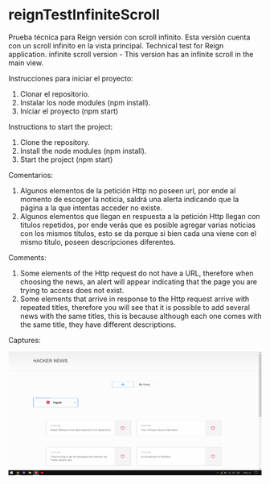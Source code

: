 # reignTestInfiniteScroll
Prueba técnica para Reign versión con scroll infinito. Esta versión cuenta con un scroll infinito en la vista principal.
Technical test for Reign application. infinite scroll version - This version has an infinite scroll in the main view.

Instrucciones para iniciar el proyecto:

1. Clonar el repositorio.
2. Instalar los node modules (npm install).
3. Iniciar el proyecto (npm start)

Instructions to start the project:

1. Clone the repository.
2. Install the node modules (npm install).
3. Start the project (npm start)


Comentarios:

1. Algunos elementos de la petición Http no poseen url, por ende al momento de escoger la noticia, saldrá una alerta indicando que la página a la que intentas acceder no existe.
2. Algunos elementos que llegan en respuesta a la petición Http llegan con titulos repetidos, por ende verás que es posible agregar varias noticias con los mismos títulos, esto se da porque si bien cada una viene con el mismo título, poseen descripciones diferentes.

Comments:

1. Some elements of the Http request do not have a URL, therefore when choosing the news, an alert will appear indicating that the page you are trying to access does not exist.
2. Some elements that arrive in response to the Http request arrive with repeated titles, therefore you will see that it is possible to add several news with the same titles, this is because although each one comes with the same title, they have different descriptions.

Captures:

![alt text for screen readers](/public/img/escritorio.PNG "Text to show on mouseover")
